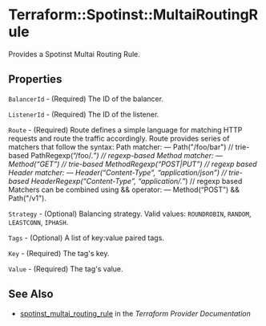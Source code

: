 # Terraform::Spotinst::MultaiRoutingRule

Provides a Spotinst Multai Routing Rule.

## Properties

`BalancerId` - (Required) The ID of the balancer.

`ListenerId` - (Required) The ID of the listener.

`Route` - (Required) Route defines a simple language for matching HTTP requests and route the traffic accordingly. Route provides series of matchers that follow the syntax: Path matcher: — Path("/foo/bar") // trie-based PathRegexp(“/foo/.*”) // regexp-based Method matcher: — Method(“GET”) // trie-based MethodRegexp(“POST|PUT”) // regexp based Header matcher: — Header(“Content-Type”, “application/json”) // trie-based HeaderRegexp(“Content-Type”, “application/.*”) // regexp based Matchers can be combined using && operator: — Method(“POST”) && Path("/v1").

`Strategy` - (Optional) Balancing strategy. Valid values: `ROUNDROBIN`, `RANDOM`, `LEASTCONN`, `IPHASH`.

`Tags` - (Optional) A list of key:value paired tags.

`Key` - (Required) The tag's key.

`Value` - (Required) The tag's value.


## See Also

* [spotinst_multai_routing_rule](https://www.terraform.io/docs/providers/spotinst/r/multai_routing_rule.html) in the _Terraform Provider Documentation_